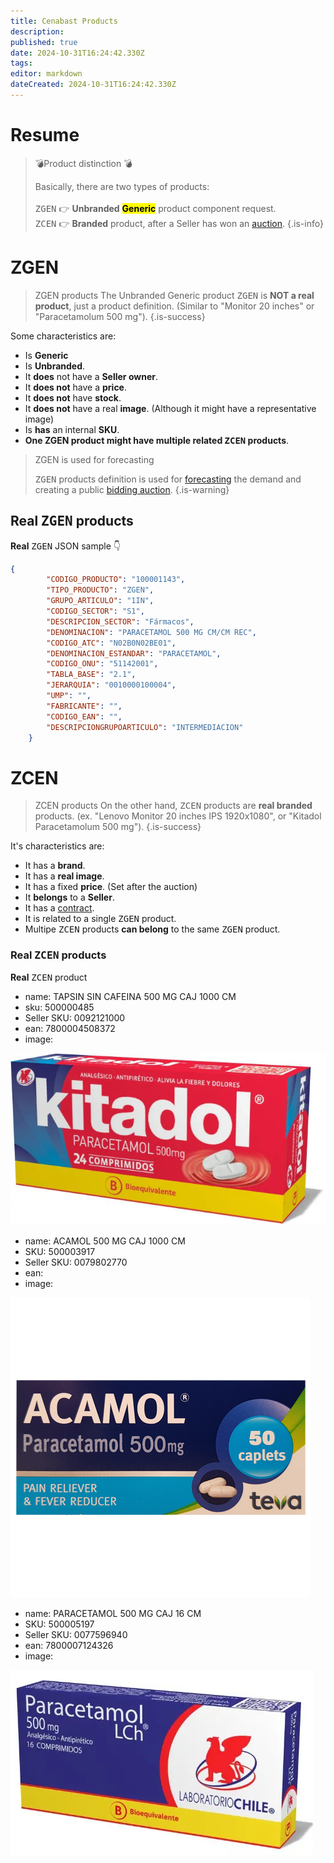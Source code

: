 ```yaml
---
title: Cenabast Products
description: 
published: true
date: 2024-10-31T16:24:42.330Z
tags: 
editor: markdown
dateCreated: 2024-10-31T16:24:42.330Z
---
```


# Resume

> 💣Product distinction 💣
> 
> Basically, there are two types of products:\
> \
> <kbd>ZGEN</kbd> 👉 **Unbranded** <mark>**Generic**</mark> product component request.\
> <kbd>ZCEN</kbd> 👉 **Branded** product, after a Seller has won an [auction](auction).
{.is-info}


# ZGEN

> ZGEN products
> The Unbranded Generic product <kbd>ZGEN</kbd> is **NOT a real product**, just a product definition. (Similar to "Monitor 20 inches" or "Paracetamolum 500 mg"). 
{.is-success}


Some characteristics are:


- Is **Generic**
- Is **Unbranded**.
- It **does** not have a **Seller owner**. 
- It **does not** have a **price**.
- It **does not** have **stock**.
- It **does not** have a real **image**. (Although it might have a representative image)
- Is **has** an internal **SKU**.
- **One ZGEN product might have multiple related <kbd>ZCEN</kbd> products**. 

> ZGEN is used for forecasting
> 
> <kbd>ZGEN</kbd> products definition is used for [forecasting](forecast) the demand and creating a public [bidding auction](auction).
{.is-warning}


## Real <kbd>ZGEN</kbd> products

**Real** <kbd>ZGEN</kbd> JSON sample 👇
    
```json
{
        "CODIGO_PRODUCTO": "100001143",
        "TIPO_PRODUCTO": "ZGEN",
        "GRUPO_ARTICULO": "1IN",
        "CODIGO_SECTOR": "S1",
        "DESCRIPCION_SECTOR": "Fármacos",
        "DENOMINACION": "PARACETAMOL 500 MG CM/CM REC",
        "CODIGO_ATC": "N02B0N02BE01",
        "DENOMINACION_ESTANDAR": "PARACETAMOL",
        "CODIGO_ONU": "51142001",
        "TABLA_BASE": "2.1",
        "JERARQUIA": "0010000100004",
        "UMP": "",
        "FABRICANTE": "",
        "CODIGO_EAN": "",
        "DESCRIPCIONGRUPOARTICULO": "INTERMEDIACION"
    }
```
</div>
</details>

# ZCEN

> ZCEN products
> On the other hand, <kbd>ZCEN</kbd> products are **real branded** products. (ex. "Lenovo Monitor 20 inches IPS 1920x1080", or "Kitadol Paracetamolum 500 mg"). 
{.is-success}

It's characteristics are:

- It has a **brand**.
- It has a **real image**.
- It has a fixed **price**. (Set after the auction)
- It **belongs** to a **Seller**.
- It has a [contract](contract).
- It is related to a single <kbd>ZGEN</kbd> product. 
- Multipe <kbd>ZCEN</kbd> products **can belong** to the same <kbd>ZGEN</kbd> product.


### Real <kbd>ZCEN</kbd> products

**Real** <kbd>ZCEN</kbd> product

   - name: TAPSIN SIN CAFEINA 500 MG CAJ 1000 CM
   - sku: 500000485
   - Seller SKU: 0092121000
   - ean: 7800004508372
   - image:

   ![Kitadol](/images/img/Kitadol_500MG_24C.jpg)
    

  - name: ACAMOL 500 MG CAJ 1000 CM
   - SKU: 500003917
   - Seller SKU: 0079802770
   - ean: 
   - image:

   ![acamol](/images/img/acamol.jpg)

   - name: PARACETAMOL 500 MG CAJ 16 CM
   - SKU: 500005197
   - Seller SKU: 0077596940
   - ean: 7800007124326
   - image:

 ![acamol](/images/img/2024-01-09_15-20.png)

